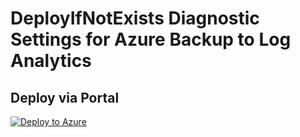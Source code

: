 # DeployIfNotExists Diagnostic Settings for Azure Backup to Log Analytics


## Deploy via Portal

[![Deploy to Azure](http://azuredeploy.net/deploybutton.png)](https://portal.azure.com/#blade/Microsoft_Azure_Policy/CreatePolicyDefinitionBlade/uri/https%3A%2F%2Fraw.githubusercontent.com%2Fsixtencyber%2FAzure-Policies%2Fmain%2FLog_Analytics%2F_Deploy_Based_On_Resource_Tag%2Fbackup-to-loganalytics-bytag%2Fdeploy-diagnostic-settings-backup-to-loganalytics-bytag.json)

